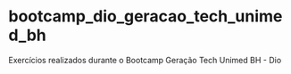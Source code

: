 # bootcamp_dio_geracao_tech_unimed_bh
Exercícios realizados durante o Bootcamp Geração Tech Unimed BH - Dio
